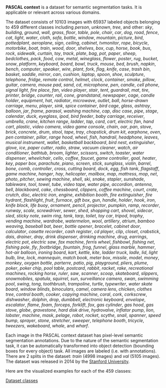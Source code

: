 **PASCAL context** is a dataset for semantic segmentation tasks. It is applicable or relevant across various domains.

The dataset consists of 10103 images with 65937 labeled objects belonging to 459 different classes including *person*, *unknown*, *tree*, and other: *sky*, *building*, *ground*, *wall*, *grass*, *floor*, *table*, *pole*, *chair*, *car*, *dog*, *road*, *fence*, *cat*, *light*, *water*, *cloth*, *sofa*, *bottle*, *window*, *mountain*, *picture*, *bird*, *pottedplant*, *aeroplane*, *sign*, *ceiling*, *cabinet*, *tvmonitor*, *rope*, *bicycle*, *motorbike*, *boat*, *train*, *wood*, *door*, *shelves*, *box*, *cup*, *horse*, *book*, *bus*, *rock*, *sidewalk*, *curtain*, *toy*, *track*, *plate*, *bag*, *pot*, *paper*, *sheep*, *bedclothes*, *pack*, *food*, *cow*, *metal*, *wineglass*, *flower*, *poster*, *rug*, *bucket*, *snow*, *platform*, *keyboard*, *board*, *bowl*, *truck*, *mouse*, *bed*, *brush*, *napkin*, *bench*, *computer*, *speaker*, *wire*, *plant*, *fork*, *flag*, *knife*, *case*, *trash bin*, *basket*, *saddle*, *mirror*, *can*, *cushion*, *laptop*, *spoon*, *shoe*, *sculpture*, *telephone*, *fridge*, *remote control*, *helmet*, *clock*, *container*, *smoke*, *pillow*, *guitar*, *camera*, *mouse pad*, *sand*, *cd*, *microphone*, *pen*, *candle*, *cell phone*, *signal light*, *fire place*, *fan*, *video player*, *stair*, *tent*, *guardrail*, *mat*, *tire*, *printer*, *bridge*, *counter*, *rail*, *cone*, *grandstand*, *newspaper*, *cage*, *candle holder*, *equipment*, *hat*, *radiator*, *microwave*, *outlet*, *ball*, *horse-drawn carriage*, *menu*, *player*, *sink*, *spice container*, *bird cage*, *glass*, *ashtray*, *balloon*, *jar*, *frame*, *parasol*, *washing machine*, *cap*, *disc case*, *pipe*, *stage*, *calendar*, *duck*, *eyeglass*, *ipod*, *bird feeder*, *baby carriage*, *receiver*, *umbrella*, *crane*, *kitchen range*, *ladder*, *tap*, *card*, *cart*, *electric fan*, *hand cart*, *plastic*, *video camera*, *video game console*, *chain*, *oar*, *pan*, *stove*, *brick*, *concrete*, *drum*, *stool*, *tape*, *tray*, *chopstick*, *drum kit*, *earphone*, *oven*, *pen container*, *pillar*, *range hood*, *wheel*, *fish*, *handrail*, *headphone*, *leaves*, *musical instrument*, *wallet*, *basketball backboard*, *bird nest*, *extinguisher*, *glove*, *ice*, *paper cutter*, *radio*, *straw*, *vacuum cleaner*, *watch*, *air conditioner*, *bathtub*, *broom*, *lighter*, *scissors*, *switch*, *toaster*, *water dispenser*, *wheelchair*, *cello*, *coffee*, *faucet*, *game controller*, *goal*, *heater*, *key*, *paper box*, *parachute*, *piano*, *screen*, *stick*, *sunglass*, *violin*, *barrel*, *bone*, *comb*, *controller*, *cross*, *cutting board*, *dock*, *egg*, *fish tank*, *flagstaff*, *game machine*, *hanger*, *hay*, *helicopter*, *mailbox*, *map*, *mattress*, *mop*, *net*, *photo*, *pitcher*, *sewing machine*, *shell*, *ski*, *snake*, *stapler*, *sunshade*, *tableware*, *tool*, *towel*, *tube*, *video tape*, *water pipe*, *accordion*, *antenna*, *bell*, *blackboard*, *cake*, *chessboard*, *clippers*, *coffee machine*, *court*, *crate*, *crutch*, *disc*, *electric iron*, *engine*, *exhibition booth*, *fire extinguisher*, *fire hydrant*, *flashlight*, *fruit*, *furnace*, *gift box*, *gun*, *handle*, *holder*, *hook*, *iron*, *knife block*, *life buoy*, *ornament*, *pencil*, *projector*, *pumpkin*, *ramp*, *recorder*, *runway*, *scale*, *screwdriver*, *sewer*, *shed*, *shopping cart*, *shovel*, *sidecar*, *sled*, *sticky note*, *swim ring*, *tank*, *tarp*, *toilet*, *toy car*, *tripod*, *trophy*, *vending machine*, *wardrobe*, *watermelon*, *wool*, *artillery*, *atrium*, *bamboo weaving*, *baseball bat*, *beer*, *bottle opener*, *bracelet*, *cabinet door*, *calculator*, *casette recorder*, *cash register*, *cd player*, *clip*, *closet*, *crabstick*, *dais*, *drainer*, *dray*, *drink dispenser*, *drinking machine*, *drug*, *earrings*, *electric pot*, *electric saw*, *fax machine*, *ferris wheel*, *fishbowl*, *fishing net*, *fishing pole*, *fly*, *footbridge*, *fountain*, *frog*, *funnel*, *glass marble*, *hammer*, *hot-air balloon*, *ironing board*, *kart*, *kettle*, *kite*, *ladder truck*, *ladle*, *lid*, *light bulb*, *line*, *lock*, *mannequin*, *match book*, *meter box*, *missile*, *model*, *money*, *monkey*, *oxygen bottle*, *parterre*, *patio*, *pig*, *playground*, *pliers*, *plume*, *poker*, *poker chip*, *pool table*, *postcard*, *rabbit*, *racket*, *rake*, *recreational machines*, *rocking horse*, *ruler*, *saw*, *scanner*, *scoop*, *skateboard*, *slippers*, *snowmobiles*, *spatula*, *squirrel*, *sun*, *surveillance camera*, *swan*, *swimming pool*, *swing*, *tong*, *toothbrush*, *trampoline*, *turtle*, *typewriter*, *water skate board*, *window blinds*, *binoculars*, *camel*, *camera lens*, *chicken*, *clothes tree*, *control booth*, *cooker*, *copying machine*, *coral*, *cork*, *corkscrew*, *dishwasher*, *dolphin*, *drop*, *dumbbell*, *electronic keyboard*, *envelope*, *escalator*, *flame*, *foam*, *forceps*, *forklift*, *fox*, *gas cylinder*, *gas hood*, *gas stove*, *globe*, *gravestone*, *hard disk drive*, *hydrovalve*, *inflator pump*, *lion*, *lobster*, *machine*, *mask*, *pelage*, *robot*, *rocket*, *scythe*, *snail*, *spanner*, *speed bump*, *sprayer*, *stone*, *stretcher*, *sweeper*, *telephone booth*, *tricycle*, *tweezers*, *wakeboard*, *whale*, and *wharf*.

Each image in the PASCAL context dataset has pixel-level semantic segmentation annotations. Due to the nature of the semantic segmentation task, it can be automatically transformed into object detection (bounding boxes for every object) task. All images are labeled (i.e. with annotations). There are 2 splits in the dataset: *train* (4998 images) and *val* (5105 images). The dataset was released in 2014 by the [Stanford University](https://cs.stanford.edu/).

Here are the visualized examples for each of the 459 classes:

[Dataset classes](https://github.com/dataset-ninja/pascal-context/raw/main/visualizations/classes_preview.webm)
